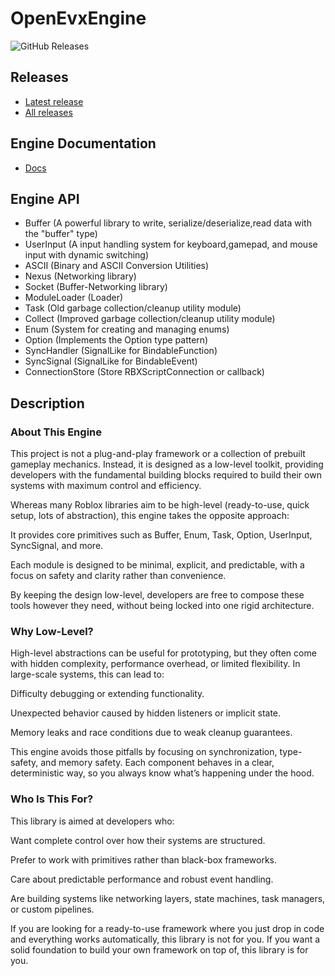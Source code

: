 # OpenEvxEngine 

![GitHub Releases](https://img.shields.io/github/downloads/evxryyy/OpenEvxEngine/total)

## Releases

- [Latest release](https://github.com/evxryyy/OpenEvxEngine/releases/latest)
- [All releases](https://github.com/evxryyy/OpenEvxEngine/releases)

## Engine Documentation
  - [Docs](https://evxryyy.github.io/OpenEvxEngine)

## Engine API
  - Buffer (A powerful library to write, serialize/deserialize,read data with the "buffer" type)
  - UserInput (A input handling system for keyboard,gamepad, and mouse input with dynamic switching)
  - ASCII (Binary and ASCII Conversion Utilities)
  - Nexus (Networking library)
  - Socket (Buffer-Networking library)
  - ModuleLoader (Loader)
  - Task (Old garbage collection/cleanup utility module)
  - Collect (Improved garbage collection/cleanup utility module)
  - Enum (System for creating and managing enums)
  - Option (Implements the Option type pattern)
  - SyncHandler (SignalLike for BindableFunction)
  - SyncSignal (SignalLike for BindableEvent)
  - ConnectionStore (Store RBXScriptConnection or callback)

## Description

### About This Engine

This project is not a plug-and-play framework or a collection of prebuilt gameplay mechanics.
Instead, it is designed as a low-level toolkit, providing developers with the fundamental building blocks required to build their own systems with maximum control and efficiency.

Whereas many Roblox libraries aim to be high-level (ready-to-use, quick setup, lots of abstraction), this engine takes the opposite approach:

It provides core primitives such as Buffer, Enum, Task, Option, UserInput, SyncSignal, and more.

Each module is designed to be minimal, explicit, and predictable, with a focus on safety and clarity rather than convenience.

By keeping the design low-level, developers are free to compose these tools however they need, without being locked into one rigid architecture.

###  Why Low-Level?

High-level abstractions can be useful for prototyping, but they often come with hidden complexity, performance overhead, or limited flexibility. In large-scale systems, this can lead to:

Difficulty debugging or extending functionality.

Unexpected behavior caused by hidden listeners or implicit state.

Memory leaks and race conditions due to weak cleanup guarantees.

This engine avoids those pitfalls by focusing on synchronization, type-safety, and memory safety. Each component behaves in a clear, deterministic way, so you always know what’s happening under the hood.

### Who Is This For?

This library is aimed at developers who:

Want complete control over how their systems are structured.

Prefer to work with primitives rather than black-box frameworks.

Care about predictable performance and robust event handling.

Are building systems like networking layers, state machines, task managers, or custom pipelines.

If you are looking for a ready-to-use framework where you just drop in code and everything works automatically, this library is not for you. If you want a solid foundation to build your own framework on top of, this library is for you.
